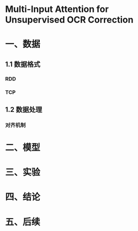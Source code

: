 # Multi-Input Attention for Unsupervised OCR Correction

# 一、数据

## 1.1 数据格式

### RDD

### TCP









## 1.2 数据处理

### 对齐机制





# 二、模型





# 三、实验





# 四、结论





# 五、后续











